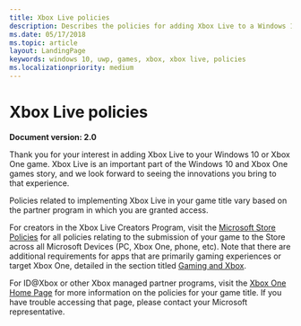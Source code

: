 ```yaml
---
title: Xbox Live policies
description: Describes the policies for adding Xbox Live to a Windows 10 or Xbox One game.
ms.date: 05/17/2018
ms.topic: article
layout: LandingPage
keywords: windows 10, uwp, games, xbox, xbox live, policies
ms.localizationpriority: medium
---
```

# Xbox Live policies

**Document version: 2.0**

Thank you for your interest in adding Xbox Live to your Windows 10 or Xbox One game. Xbox Live is an important part of the Windows 10 and Xbox One games story, and we look forward to seeing the innovations you bring to that experience.

Policies related to implementing Xbox Live in your game title vary based on the partner program in which you are granted access.

For creators in the Xbox Live Creators Program, visit the [Microsoft Store Policies](https://docs.microsoft.com/en-us/legal/windows/agreements/store-policies) for all policies relating to the submission of your game to the Store across all Microsoft Devices (PC, Xbox One, phone, etc). Note that there are additional requirements for apps that are primarily gaming experiences or target Xbox One, detailed in the section titled [Gaming and Xbox](https://docs.microsoft.com/en-us/legal/windows/agreements/store-policies#1013-gaming-and-xbox).

For ID@Xbox or other Xbox managed partner programs, visit the [Xbox One Home Page](https://developer.microsoft.com/en-us/games/xbox/partner) for more information on the policies for your game title. If you have trouble accessing that page, please contact your Microsoft representative.